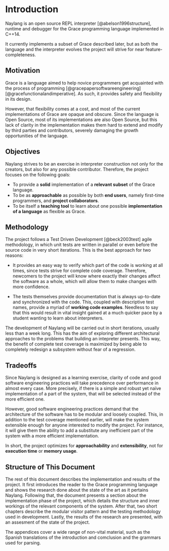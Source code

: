 
Introduction
============

Naylang is an open source REPL interpreter [@abelson1996structure], runtime and debugger for the Grace programming language implemented in C++14.

It currently implements a subset of Grace described later, but as both the language and the interpreter evolves the project will strive for near feature-completeness.

Motivation
-------

Grace is a language aimed to help novice programmers get acquainted with the process of programming [@gracepapersoftwareengineering] [@gracefunctionalandimperative]. As such, it provides safety and flexibility in its design.

However, that flexibility comes at a cost, and most of the current implementations of Grace are opaque and obscure. Since the language is Open Source, most of its implementations are also Open Source, but this lack of clarity in the implementation makes them hard to extend and modify by third parties and contributors, severely damaging the growth opportunities of the language.

Objectives
-------

Naylang strives to be an exercise in interpreter construction not only for the creators, but also for any possible contributor. Therefore, the project focuses on the following goals:

- To provide a **solid** implementation of a **relevant subset** of the Grace language.
- To be as **approachable** as possible by both **end users**, namely first-time programmers, and **project collaborators**.
- To be itself a **teaching tool** to learn about one possible **implementation of a language** as flexible as Grace.

Methodology
-------

The project follows a Test Driven Development [@beck2003test] agile methodology, in which unit tests are written in parallel or even before the source code in very short iterations. This is the best approach for two reasons:

- It provides an easy way to verify which part of the code is working at all times, since tests strive for complete code coverage. Therefore, newcomers to the project will know where exactly their changes affect the software as a whole, which will allow them to make changes with more confidence.

- The tests themselves provide documentation that is always up-to-date and synchronized with the code. This, coupled with descriptive test names, provide a myriad of **working code examples**. Needless to say that this would result in vital insight gained at a much quicker pace by a student wanting to learn about interpreters.

The development of Naylang will be carried out in short iterations, usually less than a week long. This has the aim of exploring different architectural approaches to the problems that building an intepreter presents. This way, the benefit of complete test coverage is maximized by being able to completely redesign a subsystem without fear of a regression.

Tradeoffs
-------

Since Naylang is designed as a learning exercise, clarity of code and good software engineering practices will take precedence over performance in almost every case. More precisely, if there is a simple and robust yet naïve implementation of a part of the system, that will be selected instead of the more efficient one.

However, good software engineering practices demand that the architecture of the software has to be modular and loosely coupled. This, in addition to the test coverage mentioned earlier, will make the system extensible enough for anyone interested to modify the project. For instance, it will give them the ability to add a substitute any inefficient part of the system with a more efficient implementation.

In short, the project optimizes for **approachability** and **extensibility**, not for **execution time** or **memory usage**.

Structure of This Document
-------

The rest of this document describes the implementation and results of the project. It first introduces the reader to the Grace programming language and shows the research done about the state of the art as it pertains Naylang. Following that, the document presents a section about the implementation phase of the project, which details the structure and inner workings of the relevant components of the system. After that, two short chapters describe the modular visitor pattern and the testing methodology used in development. Lastly, the results of the research are presented, with an assesment of the state of the project.

The appendices cover a wide range of non-vital material, such as the Spanish translations of the introduction and comclusion and the grammars used for parsing.